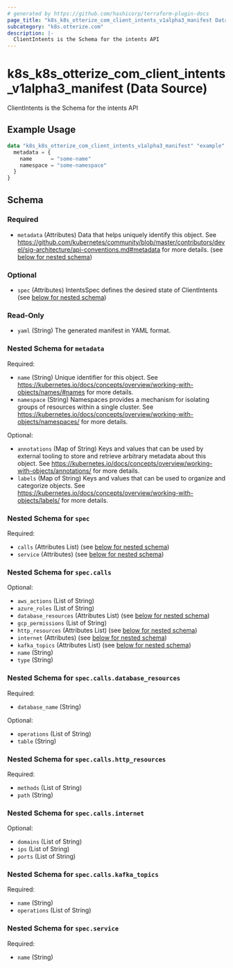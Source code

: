 ```yaml
---
# generated by https://github.com/hashicorp/terraform-plugin-docs
page_title: "k8s_k8s_otterize_com_client_intents_v1alpha3_manifest Data Source - terraform-provider-k8s"
subcategory: "k8s.otterize.com"
description: |-
  ClientIntents is the Schema for the intents API
---
```


# k8s_k8s_otterize_com_client_intents_v1alpha3_manifest (Data Source)

ClientIntents is the Schema for the intents API

## Example Usage

```terraform
data "k8s_k8s_otterize_com_client_intents_v1alpha3_manifest" "example" {
  metadata = {
    name      = "some-name"
    namespace = "some-namespace"
  }
}
```

<!-- schema generated by tfplugindocs -->
## Schema

### Required

- `metadata` (Attributes) Data that helps uniquely identify this object. See https://github.com/kubernetes/community/blob/master/contributors/devel/sig-architecture/api-conventions.md#metadata for more details. (see [below for nested schema](#nestedatt--metadata))

### Optional

- `spec` (Attributes) IntentsSpec defines the desired state of ClientIntents (see [below for nested schema](#nestedatt--spec))

### Read-Only

- `yaml` (String) The generated manifest in YAML format.

<a id="nestedatt--metadata"></a>
### Nested Schema for `metadata`

Required:

- `name` (String) Unique identifier for this object. See https://kubernetes.io/docs/concepts/overview/working-with-objects/names/#names for more details.
- `namespace` (String) Namespaces provides a mechanism for isolating groups of resources within a single cluster. See https://kubernetes.io/docs/concepts/overview/working-with-objects/namespaces/ for more details.

Optional:

- `annotations` (Map of String) Keys and values that can be used by external tooling to store and retrieve arbitrary metadata about this object. See https://kubernetes.io/docs/concepts/overview/working-with-objects/annotations/ for more details.
- `labels` (Map of String) Keys and values that can be used to organize and categorize objects. See https://kubernetes.io/docs/concepts/overview/working-with-objects/labels/ for more details.


<a id="nestedatt--spec"></a>
### Nested Schema for `spec`

Required:

- `calls` (Attributes List) (see [below for nested schema](#nestedatt--spec--calls))
- `service` (Attributes) (see [below for nested schema](#nestedatt--spec--service))

<a id="nestedatt--spec--calls"></a>
### Nested Schema for `spec.calls`

Optional:

- `aws_actions` (List of String)
- `azure_roles` (List of String)
- `database_resources` (Attributes List) (see [below for nested schema](#nestedatt--spec--calls--database_resources))
- `gcp_permissions` (List of String)
- `http_resources` (Attributes List) (see [below for nested schema](#nestedatt--spec--calls--http_resources))
- `internet` (Attributes) (see [below for nested schema](#nestedatt--spec--calls--internet))
- `kafka_topics` (Attributes List) (see [below for nested schema](#nestedatt--spec--calls--kafka_topics))
- `name` (String)
- `type` (String)

<a id="nestedatt--spec--calls--database_resources"></a>
### Nested Schema for `spec.calls.database_resources`

Required:

- `database_name` (String)

Optional:

- `operations` (List of String)
- `table` (String)


<a id="nestedatt--spec--calls--http_resources"></a>
### Nested Schema for `spec.calls.http_resources`

Required:

- `methods` (List of String)
- `path` (String)


<a id="nestedatt--spec--calls--internet"></a>
### Nested Schema for `spec.calls.internet`

Optional:

- `domains` (List of String)
- `ips` (List of String)
- `ports` (List of String)


<a id="nestedatt--spec--calls--kafka_topics"></a>
### Nested Schema for `spec.calls.kafka_topics`

Required:

- `name` (String)
- `operations` (List of String)



<a id="nestedatt--spec--service"></a>
### Nested Schema for `spec.service`

Required:

- `name` (String)
